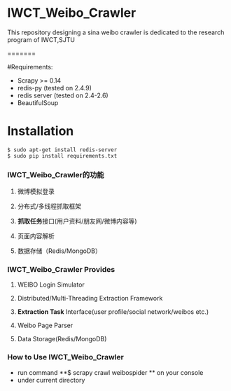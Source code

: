 IWCT_Weibo_Crawler
==================

This repository designing a sina weibo crawler is dedicated to the research program of IWCT,SJTU

=======

#Requirements:

* Scrapy >= 0.14
* redis-py (tested on 2.4.9)
* redis server (tested on 2.4-2.6)
* BeautifulSoup 


# Installation
    $ sudo apt-get install redis-server
    $ sudo pip install requirements.txt


### IWCT_Weibo_Crawler的功能
1. 微博模拟登录

2. 分布式/多线程抓取框架

3. **抓取任务**接口(用户资料/朋友网/微博内容等)

4. 页面内容解析

5. 数据存储（Redis/MongoDB）






### IWCT_Weibo_Crawler Provides
1. WEIBO Login Simulator

2. Distributed/Multi-Threading Extraction Framework

3. **Extraction Task** Interface(user profile/social network/weibos etc.)

4. Weibo Page Parser

4. Data Storage(Redis/MongoDB)






### How to Use IWCT_Weibo_Crawler
* run command
**$ scrapy crawl weibospider ** on your console
* under current directory
